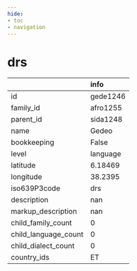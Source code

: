 ```yaml
---
hide:
- toc
- navigation
---
```

# drs
|                      | info     |
|:---------------------|:---------|
| id                   | gede1246 |
| family_id            | afro1255 |
| parent_id            | sida1248 |
| name                 | Gedeo    |
| bookkeeping          | False    |
| level                | language |
| latitude             | 6.18469  |
| longitude            | 38.2395  |
| iso639P3code         | drs      |
| description          | nan      |
| markup_description   | nan      |
| child_family_count   | 0        |
| child_language_count | 0        |
| child_dialect_count  | 0        |
| country_ids          | ET       |